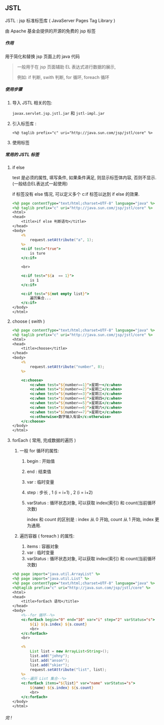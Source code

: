 ## JSTL

JSTL : jsp 标准标签库 ( JavaServer Pages Tag Library )

由 Apache 基金会提供的开源的免费的 jsp 标签



##### 作用

用于简化和替换 jsp 页面上的 java 代码

> 一般用于在 jsp 页面辅助 EL 表达式进行数据的展示,
>
> 例如: if 判断, swith 判断, for 循环,  foreach 循环



##### 使用步骤

1. 导入 JSTL 相关的包: 

   `javax.servlet.jsp.jstl.jar` 和 `jstl-impl.jar`

2. 引入标签库 : 

   `<%@ taglib prefix="c" uri="http://java.sun.com/jsp/jstl/core" %>`

3. 使用标签



##### 常用的 JSTL 标签

1. if else

   test 是必须的属性, 填写条件, 如果条件满足, 则显示标签体内容, 否则不显示. (一般结合EL表达式一起使用)

   if 标签没有 else 情况, 可以定义多个 c:if 标签以达到 if else 的效果.

   ```jsp
   <%@ page contentType="text/html;charset=UTF-8" language="java" %>
   <%@ taglib prefix="c" uri="http://java.sun.com/jsp/jstl/core" %>
   <html>
   <head>
       <title>if else 判断语句</title>
   </head>
   <body>
       <%
           request.setAttribute("a", 1);
       %>
       <c:if test="true">
           is ture
       </c:if>
   
       <br>
   
       <c:if test="${a  == 1}">
           is 1
       </c:if>
   
       <c:if test="${not empty list}">
           遍历集合...
       </c:if>
   </body>
   </html>
   ```

   

2. choose ( swith )

   ```jsp
   <%@ page contentType="text/html;charset=UTF-8" language="java" %>
   <%@ taglib prefix="c" uri="http://java.sun.com/jsp/jstl/core" %>
   <html>
   <head>
       <title>choose</title>
   </head>
   <body>
       <%
           request.setAttribute("number", 8);
       %>
   
       <c:choose>
           <c:when test="${number==1}">星期一</c:when>
           <c:when test="${number==2}">星期二</c:when>
           <c:when test="${number==3}">星期三</c:when>
           <c:when test="${number==4}">星期四</c:when>
           <c:when test="${number==5}">星期五</c:when>
           <c:when test="${number==6}">星期六</c:when>
           <c:when test="${number==7}">星期七</c:when>
           <c:otherwise>数字输入有误</c:otherwise>
       </c:choose>
   </body>
   </html>
   ```

   

3. forEach ( 常用, 完成数据的遍历 )

   1. 一般 for 循环的属性:

      1. begin : 开始值

      2. end : 结束值

      3. var : 临时变量

      4. step : 步长 , 1 (i = i+1) , 2 (i = i+2)

      5. varStatus : 循环状态对象, 可以获取 index(索引) 和 count(当前循环次数)

         index 和 count 的区别是 : index 从 0 开始, count 从 1 开始, index 更为通用.

      

   2. 遍历容器 ( foreach ) 的属性:

      1. items : 容器对象
      2. var : 临时变量
      3. varStatus : 循环状态对象, 可以获取 index(索引) 和 count(当前循环次数)

   ```jsp
   <%@ page import="java.util.ArrayList" %>
   <%@ page import="java.util.List" %>
   <%@ page contentType="text/html;charset=UTF-8" language="java" %>
   <%@taglib prefix="c" uri="http://java.sun.com/jsp/jstl/core" %>
   <html>
   <head>
       <title>forEach 语句</title>
   </head>
   <body>
       <%--for 循环--%>
       <c:forEach begin="0" end="10" var="i" step="2" varStatus="s">
           ${i} ${s.index} ${s.count}
           <br>
       </c:forEach>
       <br>
   
       <%
           List list = new ArrayList<String>();
           list.add("johny");
           list.add("anson");
           list.add("skier");
           request.setAttribute("list", list);
       %>
       <%--遍历 List 集合--%>
       <c:forEach items="${list}" var="name" varStatus="s">
           ${name} ${s.index} ${s.count}
           <br>
       </c:forEach>
   </body>
   </html>
   ```






###### 完 !

